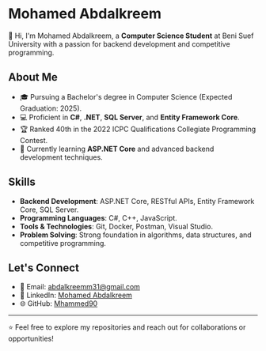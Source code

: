 # Mohamed Abdalkreem

👋 Hi, I'm Mohamed Abdalkreem, a **Computer Science Student** at Beni Suef University with a passion for backend development and competitive programming.

## About Me
- 🎓 Pursuing a Bachelor's degree in Computer Science (Expected Graduation: 2025).
- 💻 Proficient in **C#**, **.NET**, **SQL Server**, and **Entity Framework Core**.
- 🏆 Ranked 40th in the 2022 ICPC Qualifications Collegiate Programming Contest.
- 🌱 Currently learning **ASP.NET Core** and advanced backend development techniques.

## Skills
- **Backend Development**: ASP.NET Core, RESTful APIs, Entity Framework Core, SQL Server.
- **Programming Languages**: C#, C++, JavaScript.
- **Tools & Technologies**: Git, Docker, Postman, Visual Studio.
- **Problem Solving**: Strong foundation in algorithms, data structures, and competitive programming.

## Let's Connect
- 📧 Email: [abdalkreemm31@gmail.com](mailto:abdalkreemm31@gmail.com)
- 💼 LinkedIn: [Mohamed Abdalkreem](https://linkedin.com/in/mohamed-abdalkreem-1b67b7225)
- 🌐 GitHub: [Mhammed90](https://github.com/Mhammed90)

---

⭐ Feel free to explore my repositories and reach out for collaborations or opportunities!
